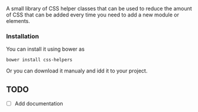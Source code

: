 A small library of CSS helper classes that can be used to reduce the amount of CSS that can be added every time you need to add a new module or elements.

### Installation

You can install it using bower as

```
bower install css-helpers
```

Or you can download it manualy and idd it to your project.

## TODO

- [ ] Add documentation
